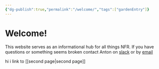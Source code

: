 ```yaml
---
{"dg-publish":true,"permalink":"/welcome/","tags":["gardenEntry"]}
---
```


# Welcome!
This website serves as an informational hub for all things NFR. If you have questions or something seems broken contact Anton on [slack](https://nufsae.slack.com/team/U05U23W4WJV) or by [email](mailto:antonwalvoord2027@u.northwestern.edu)


hi i link to [[second page\|second page]]